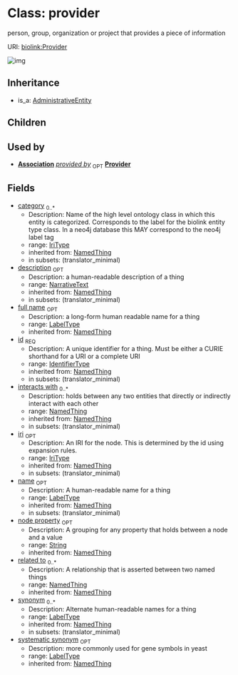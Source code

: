 # Class: provider


person, group, organization or project that provides a piece of information

URI: [biolink:Provider](https://w3id.org/biolink/vocab/Provider)

![img](http://yuml.me/diagram/nofunky;dir:TB/class/\[NamedThing]<filler(i)%200..1-%20\[Provider|id(i):identifier_type;name(i):label_type%20%3F;category(i):iri_type%20*;node_property(i):string%20%3F;iri(i):iri_type%20%3F;synonym(i):label_type%20*;full_name(i):label_type%20%3F;description(i):narrative_text%20%3F;systematic_synonym(i):label_type%20%3F;creation_date(i):date%20%3F;update_date(i):date%20%3F;has_chemical_formula(i):chemical_formula_value%20%3F;aggregate_statistic(i):string%20%3F;interbase_coordinate(i):string%20%3F],%20\[OntologyClass]<has%20molecular%20consequence(i)%200..*-%20\[Provider],%20\[NamedThing]<same%20as(i)%200..*-%20\[Provider],%20\[NamedThing]<produces(i)%200..*-%20\[Provider],%20\[Disease]<manifestation%20of(i)%200..*-%20\[Provider],%20\[NamedThing]<derives%20from(i)%200..*-%20\[Provider],%20\[NamedThing]<derives%20into(i)%200..*-%20\[Provider],%20\[Occurrent]<capable%20of(i)%200..*-%20\[Provider],%20\[Occurrent]<actively%20involved%20in(i)%200..*-%20\[Provider],%20\[Occurrent]<participates%20in(i)%200..*-%20\[Provider],%20\[NamedThing]<part%20of(i)%200..*-%20\[Provider],%20\[NamedThing]<has%20part(i)%200..*-%20\[Provider],%20\[NamedThing]<overlaps(i)%200..*-%20\[Provider],%20\[NamedThing]<model%20of(i)%200..*-%20\[Provider],%20\[NamedThing]<location%20of(i)%200..*-%20\[Provider],%20\[NamedThing]<located%20in(i)%200..*-%20\[Provider],%20\[NamedThing]<occurs%20in(i)%200..*-%20\[Provider],%20\[NamedThing]<prevents(i)%200..*-%20\[Provider],%20\[NamedThing]<causes(i)%200..*-%20\[Provider],%20\[NamedThing]<contributes%20to(i)%200..*-%20\[Provider],%20\[NamedThing]<predisposes(i)%200..*-%20\[Provider],%20\[NamedThing]<affects%20risk%20for(i)%200..*-%20\[Provider],%20\[NamedThing]<colocalizes%20with(i)%200..*-%20\[Provider],%20\[NamedThing]<coexists%20with(i)%200..*-%20\[Provider],%20\[NamedThing]<xenologous%20to(i)%200..*-%20\[Provider],%20\[NamedThing]<orthologous%20to(i)%200..*-%20\[Provider],%20\[NamedThing]<paralogous%20to(i)%200..*-%20\[Provider],%20\[NamedThing]<homologous%20to(i)%200..*-%20\[Provider],%20\[NamedThing]<disrupts(i)%200..*-%20\[Provider],%20\[NamedThing]<negatively%20regulates(i)%200..*-%20\[Provider],%20\[NamedThing]<positively%20regulates(i)%200..*-%20\[Provider],%20\[NamedThing]<regulates(i)%200..*-%20\[Provider],%20\[NamedThing]<affects(i)%200..*-%20\[Provider],%20\[NamedThing]<physically%20interacts%20with(i)%200..*-%20\[Provider],%20\[NamedThing]<interacts%20with(i)%200..*-%20\[Provider],%20\[NamedThing]<related%20to(i)%200..*-%20\[Provider],%20\[Association]-%20provided%20by%200..1>\[Provider],%20\[AdministrativeEntity]^-\[Provider])
## Inheritance

 *  is_a: [AdministrativeEntity](AdministrativeEntity.md)
## Children

## Used by

 *  **[Association](Association.md)** *[provided by](provided_by.md)*  <sub>OPT</sub>  **[Provider](Provider.md)**
## Fields

 * [category](category.md)  <sub>0..*</sub>
    * Description: Name of the high level ontology class in which this entity is categorized. Corresponds to the label for the biolink entity type class. In a neo4j database this MAY correspond to the neo4j label tag
    * range: [IriType](IriType.md)
    * inherited from: [NamedThing](NamedThing.md)
    * in subsets: (translator_minimal)
 * [description](description.md)  <sub>OPT</sub>
    * Description: a human-readable description of a thing
    * range: [NarrativeText](NarrativeText.md)
    * inherited from: [NamedThing](NamedThing.md)
    * in subsets: (translator_minimal)
 * [full name](full_name.md)  <sub>OPT</sub>
    * Description: a long-form human readable name for a thing
    * range: [LabelType](LabelType.md)
    * inherited from: [NamedThing](NamedThing.md)
 * [id](id.md)  <sub>REQ</sub>
    * Description: A unique identifier for a thing. Must be either a CURIE shorthand for a URI or a complete URI
    * range: [IdentifierType](IdentifierType.md)
    * inherited from: [NamedThing](NamedThing.md)
    * in subsets: (translator_minimal)
 * [interacts with](interacts_with.md)  <sub>0..*</sub>
    * Description: holds between any two entities that directly or indirectly interact with each other
    * range: [NamedThing](NamedThing.md)
    * inherited from: [NamedThing](NamedThing.md)
    * in subsets: (translator_minimal)
 * [iri](iri.md)  <sub>OPT</sub>
    * Description: An IRI for the node. This is determined by the id using expansion rules.
    * range: [IriType](IriType.md)
    * inherited from: [NamedThing](NamedThing.md)
    * in subsets: (translator_minimal)
 * [name](name.md)  <sub>OPT</sub>
    * Description: A human-readable name for a thing
    * range: [LabelType](LabelType.md)
    * inherited from: [NamedThing](NamedThing.md)
    * in subsets: (translator_minimal)
 * [node property](node_property.md)  <sub>OPT</sub>
    * Description: A grouping for any property that holds between a node and a value
    * range: [String](String.md)
    * inherited from: [NamedThing](NamedThing.md)
 * [related to](related_to.md)  <sub>0..*</sub>
    * Description: A relationship that is asserted between two named things
    * range: [NamedThing](NamedThing.md)
    * inherited from: [NamedThing](NamedThing.md)
 * [synonym](synonym.md)  <sub>0..*</sub>
    * Description: Alternate human-readable names for a thing
    * range: [LabelType](LabelType.md)
    * inherited from: [NamedThing](NamedThing.md)
    * in subsets: (translator_minimal)
 * [systematic synonym](systematic_synonym.md)  <sub>OPT</sub>
    * Description: more commonly used for gene symbols in yeast
    * range: [LabelType](LabelType.md)
    * inherited from: [NamedThing](NamedThing.md)
